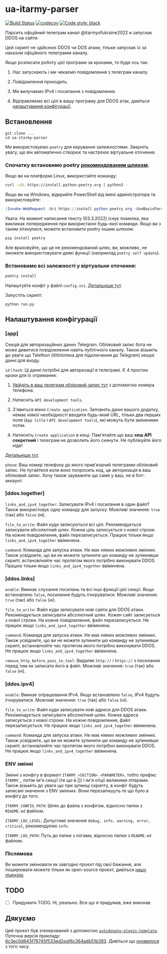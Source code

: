 # ua-itarmy-parser

[![Build Status](https://github.com/PerchunPak/ua-itarmy-parser/actions/workflows/test.yml/badge.svg?branch=master)](https://github.com/PerchunPak/ua-itarmy-parser/actions?query=workflow%3Atest)
[![codecov](https://codecov.io/gh/PerchunPak/ua-itarmy-parser/branch/master/graph/badge.svg)](https://codecov.io/gh/PerchunPak/ua-itarmy-parser)
[![Code style: black](https://img.shields.io/badge/code%20style-black-000000.svg)](https://github.com/psf/black)

Парсить офіційний телеграм канал @itarmyofukraine2022 и запускає DDOS на сайти.

Цей скрипт не здійснює DDOS чи DOS атаки, тільки запускає їх за наказом офіційного телеграмм каналу.

Якщо розписати роботу цієї програми за кроками, то буде ось так:

1. Нас запускають і ми чекаємо повідомлення з телеграм каналу.

2. Повідомлення приходить.

3. Ми вилучаємо IPv4 і посилання з повідомлення.

4. Відправляємо всі цілі в вашу програму для DDOS атак, дивіться [налаштування конфігурації](https://github.com/PerchunPak/ua-itarmy-parser#налаштування%20конфігурації).

## Встановлення

```sh-session
git clone ...
cd ua-itarmy-parser
```

Ми використовуємо `poetry` для керування залежностями.
Зверніть увагу, що він автоматично створює та настроює віртуальне оточення.

### Спочатку встановимо poetry [рекомендованим шляхом](https://python-poetry.org/docs/master/#installation).

Якщо ви на платформі Linux, використайте команду:

```bash
curl -sSL https://install.python-poetry.org | python3 -
```

Якщо ви на Windows, відкрийте PowerShell від імені адміністратора та використовуйте:

```powershell
(Invoke-WebRequest -Uri https://install.python-poetry.org -UseBasicParsing).Content | python -
```

Увага: На момент написання тексту (03.3.2022) існує помилка, яка викликає попередження при використанні будь-якої команди. Якщо ви з таким зіткнулися, можете встановити poetry іншим шляхом:

```bash
pip install poetry
```

Але враховуйте, що це не рекомендований шлях, ви, можливо, не зможете використовувати деякі функції (наприклад `poetry self update`).

### Встановимо всі залежності у віртуальне оточення:

```bash
poetry install
```

Налаштуйте конфіг у файлі `config.ini`. [Детальніше тут](https://github.com/PerchunPak/ua-itarmy-parser#налаштування%20конфігурації).

Запустіть скрипт:
```session
python run.py
```

## Налаштування конфігурації

### [app]

Секція для авторизаційних даних Telegram. Обліковий запис бота не може дивитися повідомлення навіть публічного каналу. 
Також візьміть до уваги що Telethon (бібліотека для підключення до Telegram) кешує данні для входу.

`id` і `hash`: Ці данні потрібні для авторизації в телеграмі. Є 4 простих кроки для їх отримання:

1. [Увійдіть в ваш телеграм обліковий запис тут](https://my.telegram.org/) з допомогою номера телефона.

2. Натисніть `API development tools`.

3. З'явиться вікно `Create application`. Заповніть данні вашого додатку, немає ніякої необхідності вводити будь-який URL,
тільки два перших поля (`App title` і `API development tools`), які можуть бути зміненими потім.

4. Натисніть `Create application` в кінці. Пам'ятайте що ваш **хеш API секретний** і телеграм не дозволить його скинути. 
Не публікуйте його ніде!

[Детальніше тут](https://docs.telethon.dev/en/stable/basic/signing-in.html#signing-in).

`phone`: Ваш номер телефону до якого прив'язаний телеграмм обліковий запис. Не пугайтеся коли воно попросить код,
це авторизація в ваш обліковий запис. Хочу також зауважити що саме у ваш, не в бот-аккаунт.

### [ddos.together]

`links_and_ipv4_together`: Записувати IPv4 і посилання в один файл? Також використовує одну команду для запуску. 
Можливі значення: `true` (так) або `false` (ні).

`file_to_write`: Файл куди записуються всі цілі. Рекомендується записувати абсолютний шлях. Кожна ціль 
записується з нової строки. На кожне повідомлення, файл перезаписується. Працює тільки якщо `links_and_ipv4_together`
ввімкнена.

`command`: Команда для запуска атаки. Не має ніяких можливих змінних. Також усвідомте, що ви не можете 
зупинити цю команду не зупинивши скрипт, встановлюйте час протягом якого потрібно виконувати DDOS. Працює тільки якщо 
`links_and_ipv4_together` ввімкнена.

### [ddos.links]

`enable`: Вмикає слухання посилань та всі інші функції цієї секції. Якщо встановлено `false`, посилання будуть 
ігноруватися. Можливі значення: `true` (так) або `false` (ні).

`file_to_write`: Файл куди записувати нові сайти для DDOS атаки. Рекомендується записувати абсолютний шлях.
Кожен сайт записується з нової строки. На кожне повідомлення, файл перезаписується. Не працює якщо 
`links_and_ipv4_together` ввімкнена.

`command`: Команда для запуска атаки. Не має ніяких можливих змінних. Також усвідомте, що ви не можете зупинити цю
команду не зупинивши скрипт, встановлюйте час протягом якого потрібно виконувати DDOS. Не працює якщо 
`links_and_ipv4_together` ввімкнена.

`remove_http_before_pass_to_tool`: Видаляє `http://` і `https://` з посилання перед тим як записати його в файл.
Можливі значення: `true` (так) або `false` (ні).

### [ddos.ipv4]

`enable`: Вмикає опрацювання IPv4. Якщо встановлено `false`, IPv4 будуть ігноруватися. Можливі значення: `true` (так) 
або `false` (ні).

`file_to_write`: Файл куди записувати нові адреси для DDOS атаки. Рекомендується записувати абсолютний шлях.
Кожна адреса записується з нової строки. На кожне повідомлення, файл перезаписується. Не працює якщо 
`links_and_ipv4_together` ввімкнена.

`command`: Команда для запуска атаки. Не має ніяких можливих змінних. Також усвідомте, що ви не можете зупинити цю
команду не зупинивши скрипт, встановлюйте час протягом якого потрібно виконувати DDOS. Не працює якщо 
`links_and_ipv4_together` ввімкнена.

### ENV змінні

Змінні з конфігу в форматі `ITARMY_<SECTION>_<PARAMETER>`, тобто префікс `ITARMY_`, потім ім'я секції (те що в []) і ім'я
опції великими літерами. Також візьміть до уваги що при зупинці скрипту, в конфіг будуть записані значення з ENV 
змінних. Вони перезапишуть те що було в конфігу до того.

`ITARMY_CONFIG_PATH`: Шлях до файла з конфігом, відносно папки з `README.md` файлом.

`ITARMY_LOG_LEVEL`: Допустимі значення `debug, info, warning, error, critical`, рекомендуємо `info`.

`ITARMY_LOG_PATH`: Путь до папки з логами, відносно папки з `README.md` файлом.

### Післямова

Ви можете змінювати як завгодно проєкт під свої бажання, але поширювати можете тільки як open-source проєкт,
дивіться [нашу ліцензію](https://github.com/PerchunPak/ua-itarmy-parser/blob/master/LICENSE).

## TODO

- [ ] Придумати TODO. Ні, реально. Все що я придумав, вже виконав.

## Дякуємо

Цей проєкт був згенерований з допомогою [`autodonate-plugin-template`](https://github.com/fire-squad/autodonate-plugin-template).
Поточна версія прикладу: [6c3ec0d643f76745f533ed2eaf6c364adb51b393](https://github.com/fire-squad/autodonate-plugin-template/tree/6c3ec0d643f76745f533ed2eaf6c364adb51b393).
Дивіться що [оновилося](https://github.com/fire-squad/autodonate-plugin-template/compare/6c3ec0d643f76745f533ed2eaf6c364adb51b393...master) з того часу.
